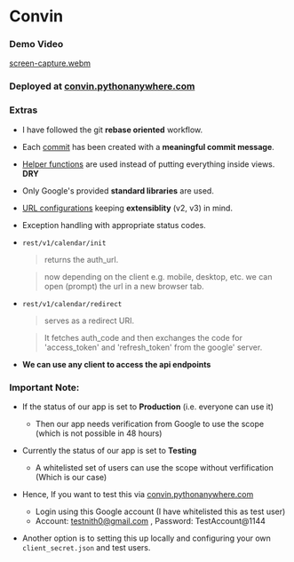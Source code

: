 # Convin

### Demo Video

[screen-capture.webm](https://user-images.githubusercontent.com/56781761/215750506-86717897-e353-4f13-82d8-99892dd3a27a.webm)


### Deployed at [convin.pythonanywhere.com](http://convin.pythonanywhere.com/)

### Extras
* I have followed the git **rebase oriented** workflow.
* Each [commit](https://github.com/prakhar1144/convin/commits/main) has been created with a **meaningful commit message**.
* [Helper functions](https://github.com/prakhar1144/convin/tree/main/helpers) are used instead of putting everything inside views. **DRY**
* Only Google's provided **standard libraries** are used.
* [URL configurations](https://github.com/prakhar1144/convin/blob/main/convin/urls.py#L20) keeping **extensiblity** (v2, v3) in mind.
* Exception handling with appropriate status codes.
* `rest/v1/calendar/init`
  > returns the auth_url.

  > now depending on the client e.g. mobile, desktop, etc. we can open (prompt) the url in a new browser tab.
* `rest/v1/calendar/redirect`
  > serves as a redirect URI.

  > It fetches auth_code and then exchanges the code for 'access_token' and 'refresh_token' from the google' server.
* **We can use any client to access the api endpoints**

### Important Note:
* If the status of our app is set to **Production** (i.e. everyone can use it)
  * Then our app needs verification from Google to use the scope (which is not possible in 48 hours)
* Currently the status of our app is set to **Testing**
  * A whitelisted set of users can use the scope without verfification (Which is our case)
* Hence, If you want to test this via [convin.pythonanywhere.com](https://convin.pythonanywhere.com)
  * Login using this Google account (I have whitelisted this as test user)
  * Account: testnith0@gmail.com , Password: TestAccount@1144

* Another option is to setting this up locally and configuring your own `client_secret.json` and test users.
